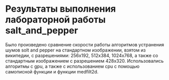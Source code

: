 <h1>Результаты выполнения лабораторной работы salt_and_pepper</h1>

Было произведено сравнение скорости работы алгоритмов устранения шумов solt and pepper на стандартном изображении, взятом из википедии, с разрешениями: 256x192, 512x384, 1024x768, а также со стандартным изображением с разрешением 428x320. Использовались алгоритмы с gpu, а также с использованием cpu с помощью самописной функции и функции medfilt2d.
